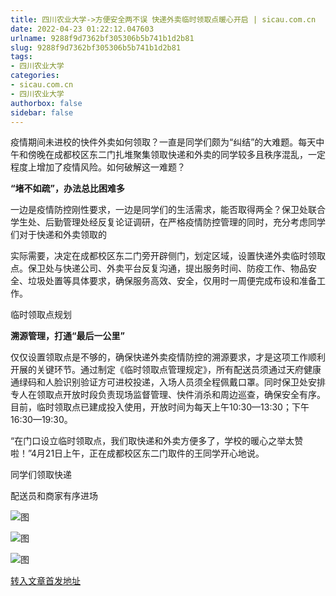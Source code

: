 ```yaml
---
title: 四川农业大学->方便安全两不误 快递外卖临时领取点暖心开启 | sicau.com.cn
date: 2022-04-23 01:22:12.047603
urlname: 9288f9d7362bf305306b5b741b1d2b81
slug: 9288f9d7362bf305306b5b741b1d2b81
tags: 
- 四川农业大学
categories:
- sicau.com.cn
- 四川农业大学
authorbox: false
sidebar: false
---
```

疫情期间未进校的快件外卖如何领取？一直是同学们颇为“纠结”的大难题。每天中午和傍晚在成都校区东二门扎堆聚集领取快递和外卖的同学较多且秩序混乱，一定程度上增加了疫情风险。如何破解这一难题？  

**“堵不如疏”，办法总比困难多**

一边是疫情防控刚性要求，一边是同学们的生活需求，能否取得两全？保卫处联合学生处、后勤管理处经反复论证调研，在严格疫情防控管理的同时，充分考虑同学们对于快递和外卖领取的
<!--more-->
实际需要，决定在成都校区东二门旁开辟侧门，划定区域，设置快递外卖临时领取点。保卫处与快递公司、外卖平台反复沟通，提出服务时间、防疫工作、物品安全、垃圾处置等具体要求，确保服务高效、安全，仅用时一周便完成布设和准备工作。

临时领取点规划

**溯源管理，打通“最后一公里”**

仅仅设置领取点是不够的，确保快递外卖疫情防控的溯源要求，才是这项工作顺利开展的关键环节。通过制定《临时领取点管理规定》，所有配送员须通过天府健康通绿码和人脸识别验证方可进校投递，入场人员须全程佩戴口罩。同时保卫处安排专人在领取点开放时段负责现场监督管理、快件消杀和周边巡查，确保安全有序。目前，临时领取点已建成投入使用，开放时间为每天上午10:30—13:30；下午16:30—19:30。

“在门口设立临时领取点，我们取快递和外卖方便多了，学校的暖心之举太赞啦！”4月21日上午，正在成都校区东二门取件的王同学开心地说。

同学们领取快递

配送员和商家有序进场  

![图](https://news.sicau.edu.cn/__local/D/62/78/7F1000A3F116433690AFD841373_C1292BAE_19602.jpg)

![图](https://news.sicau.edu.cn/__local/C/DB/C6/1CCA8FD8C7CBDAF5D263184949C_04611EA5_1C466.jpg)

![图](https://news.sicau.edu.cn/__local/3/15/CE/DF02F101B9359A1EFE81DE3D53F_94C50D11_1AD29.jpg)

[转入文章首发地址](https://news.sicau.edu.cn/info/1078/67452.htm)